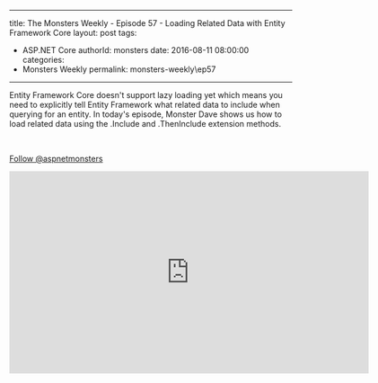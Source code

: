 
---
title: The Monsters Weekly - Episode 57 -  Loading Related Data with Entity Framework Core
layout: post
tags: 
  - ASP.NET Core
authorId: monsters
date: 2016-08-11 08:00:00
categories:
  - Monsters Weekly
permalink: monsters-weekly\ep57
---

<p>Entity Framework Core doesn't support lazy loading yet which means you need to explicitly tell Entity Framework what related data to include when querying for an entity. In today's episode, Monster Dave shows us how to load related data using the .Include and .ThenInclude extension methods.</p><p>&nbsp;</p><p><a class="twitter-follow-button" href="https://twitter.com/aspnetmonsters">Follow @aspnetmonsters</a></p> 


<iframe src='https://channel9.msdn.com/Series/aspnetmonsters/ASPNET-Monsters-Episode-57-Loading-Related-Data-with-Entity-Framework-Core/player' width='640' height='360' allowFullScreen frameBorder='0'></iframe>

